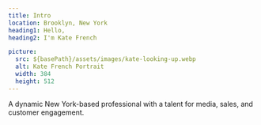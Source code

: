 ```yaml
---
title: Intro
location: Brooklyn, New York
heading1: Hello,
heading2: I'm Kate French

picture:
  src: ${basePath}/assets/images/kate-looking-up.webp
  alt: Kate French Portrait
  width: 384
  height: 512
---
```


A dynamic New York-based professional with a talent for media, sales, and customer engagement.

<!-- <span class="text-base">My background in customer service, administration, and hospitality has equipped me with strong analytical thinking, attention to detail, and excellent communication skills. I'm passionate about understanding audience needs and creating effective solutions, and I'm excited to bring these skills to your next venture.</span> -->
